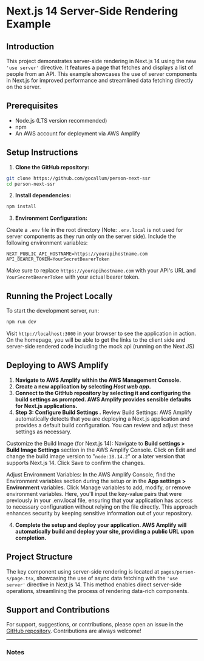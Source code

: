 # Next.js 14 Server-Side Rendering Example

## Introduction

This project demonstrates server-side rendering in Next.js 14 using the new `'use server'` directive. It features a page that fetches and displays a list of people from an API. This example showcases the use of server components in Next.js for improved performance and streamlined data fetching directly on the server.

## Prerequisites

- Node.js (LTS version recommended)
- npm
- An AWS account for deployment via AWS Amplify

## Setup Instructions

1. **Clone the GitHub repository:**

```bash
git clone https://github.com/gocallum/person-next-ssr
cd person-next-ssr
```

2. **Install dependencies:**

```bash
npm install
```

3. **Environment Configuration:**

Create a `.env` file in the root directory (Note: `.env.local` is not used for server components as they run only on the server side). Include the following environment variables:

```plaintext
NEXT_PUBLIC_API_HOSTNAME=https://yourapihostname.com
API_BEARER_TOKEN=YourSecretBearerToken
```

Make sure to replace `https://yourapihostname.com` with your API's URL and `YourSecretBearerToken` with your actual bearer token.

## Running the Project Locally

To start the development server, run:

```bash
npm run dev
```

Visit `http://localhost:3000` in your browser to see the application in action. On the homepage, you will be able to get the links to the client side and server-side rendered code including the mock api (running on the Next JS)


## Deploying to AWS Amplify

1. **Navigate to AWS Amplify within the AWS Management Console.**
2. **Create a new application by selecting *Host web app*.**
3. **Connect to the GitHub repository by selecting it and configuring the build settings as prompted. AWS Amplify provides sensible defaults for Next.js applications.**
4. **Step 3: Configure Build Settings .**
Review Build Settings: AWS Amplify automatically detects that you are deploying a Next.js application and provides a default build configuration. You can review and adjust these settings as necessary.

Customize the Build Image (for Next.js 14): Navigate to **Build settings > Build Image Settings** section in the AWS Amplify Console. Click on Edit and change the build image version to "`node:18.14.2`" or a later version that supports Next.js 14. Click Save to confirm the changes.

Adjust Environment Variables: In the AWS Amplify Console, find the Environment variables section during the setup or in the **App settings > Environment** variables. Click Manage variables to add, modify, or remove environment variables. Here, you'll input the key-value pairs that were previously in your .env.local file, ensuring that your application has access to necessary configuration without relying on the file directly. This approach enhances security by keeping sensitive information out of your repository.


4. **Complete the setup and deploy your application. AWS Amplify will automatically build and deploy your site, providing a public URL upon completion.**

## Project Structure

The key component using server-side rendering is located at `pages/person-s/page.tsx`, showcasing the use of async data fetching with the `'use server'` directive in Next.js 14. This method enables direct server-side operations, streamlining the process of rendering data-rich components.

## Support and Contributions

For support, suggestions, or contributions, please open an issue in the [GitHub repository](https://github.com/gocallum/person-next-ssr). Contributions are always welcome!

---

### Notes


